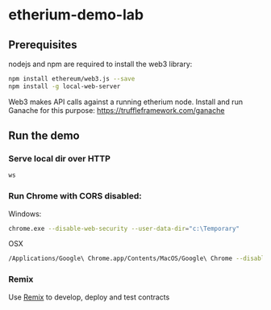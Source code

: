 # etherium-demo-lab

## Prerequisites

nodejs and npm are required to install the web3 library:
```sh
npm install ethereum/web3.js --save
npm install -g local-web-server
```

Web3 makes API calls against a running etherium node. Install and run Ganache for this purpose:
https://truffleframework.com/ganache

## Run the demo

### Serve local dir over HTTP
```sh
ws
```

### Run Chrome with CORS disabled:

Windows:
```sh
chrome.exe --disable-web-security --user-data-dir="c:\Temporary"
```

OSX
```sh
/Applications/Google\ Chrome.app/Contents/MacOS/Google\ Chrome --disable-web-security --user-data-dir=~/tmp
```

### Remix

Use [Remix](http://remix.ethereum.org/) to develop, deploy and test contracts
